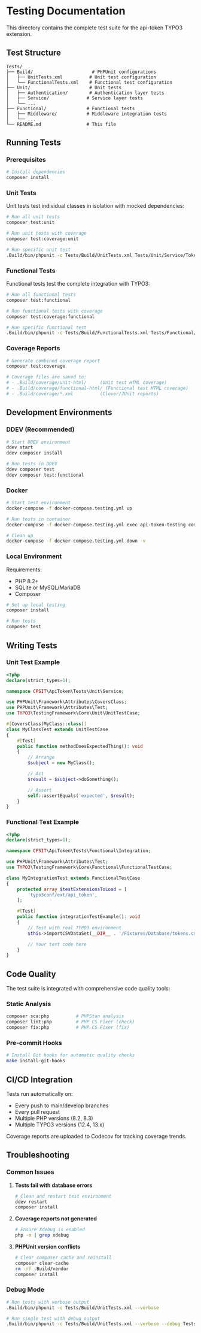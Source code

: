 # Testing Documentation

This directory contains the complete test suite for the api-token TYPO3 extension.

## Test Structure

```
Tests/
├── Build/                      # PHPUnit configurations
│   ├── UnitTests.xml          # Unit test configuration
│   └── FunctionalTests.xml    # Functional test configuration
├── Unit/                      # Unit tests
│   ├── Authentication/        # Authentication layer tests
│   ├── Service/              # Service layer tests
│   └── ...
├── Functional/               # Functional tests
│   ├── Middleware/           # Middleware integration tests
│   └── ...
└── README.md                 # This file
```

## Running Tests

### Prerequisites

```bash
# Install dependencies
composer install
```

### Unit Tests

Unit tests test individual classes in isolation with mocked dependencies:

```bash
# Run all unit tests
composer test:unit

# Run unit tests with coverage
composer test:coverage:unit

# Run specific unit test
.Build/bin/phpunit -c Tests/Build/UnitTests.xml Tests/Unit/Service/TokenServiceTest.php
```

### Functional Tests

Functional tests test the complete integration with TYPO3:

```bash
# Run all functional tests
composer test:functional

# Run functional tests with coverage
composer test:coverage:functional

# Run specific functional test
.Build/bin/phpunit -c Tests/Build/FunctionalTests.xml Tests/Functional/Middleware/ApiKeyAuthenticatorTest.php
```

### Coverage Reports

```bash
# Generate combined coverage report
composer test:coverage

# Coverage files are saved to:
# - .Build/coverage/unit-html/     (Unit test HTML coverage)
# - .Build/coverage/functional-html/ (Functional test HTML coverage)
# - .Build/coverage/*.xml          (Clover/JUnit reports)
```

## Development Environments

### DDEV (Recommended)

```bash
# Start DDEV environment
ddev start
ddev composer install

# Run tests in DDEV
ddev composer test
ddev composer test:functional
```

### Docker

```bash
# Start test environment
docker-compose -f docker-compose.testing.yml up

# Run tests in container
docker-compose -f docker-compose.testing.yml exec api-token-testing composer test

# Clean up
docker-compose -f docker-compose.testing.yml down -v
```

### Local Environment

Requirements:
- PHP 8.2+
- SQLite or MySQL/MariaDB
- Composer

```bash
# Set up local testing
composer install

# Run tests
composer test
```

## Writing Tests

### Unit Test Example

```php
<?php
declare(strict_types=1);

namespace CPSIT\ApiToken\Tests\Unit\Service;

use PHPUnit\Framework\Attributes\CoversClass;
use PHPUnit\Framework\Attributes\Test;
use TYPO3\TestingFramework\Core\Unit\UnitTestCase;

#[CoversClass(MyClass::class)]
class MyClassTest extends UnitTestCase
{
    #[Test]
    public function methodDoesExpectedThing(): void
    {
        // Arrange
        $subject = new MyClass();

        // Act
        $result = $subject->doSomething();

        // Assert
        self::assertEquals('expected', $result);
    }
}
```

### Functional Test Example

```php
<?php
declare(strict_types=1);

namespace CPSIT\ApiToken\Tests\Functional\Integration;

use PHPUnit\Framework\Attributes\Test;
use TYPO3\TestingFramework\Core\Functional\FunctionalTestCase;

class MyIntegrationTest extends FunctionalTestCase
{
    protected array $testExtensionsToLoad = [
        'typo3conf/ext/api_token',
    ];

    #[Test]
    public function integrationTestExample(): void
    {
        // Test with real TYPO3 environment
        $this->importCSVDataSet(__DIR__ . '/Fixtures/Database/tokens.csv');

        // Your test code here
    }
}
```

## Code Quality

The test suite is integrated with comprehensive code quality tools:

### Static Analysis
```bash
composer sca:php          # PHPStan analysis
composer lint:php         # PHP CS Fixer (check)
composer fix:php          # PHP CS Fixer (fix)
```

### Pre-commit Hooks
```bash
# Install Git hooks for automatic quality checks
make install-git-hooks
```

## CI/CD Integration

Tests run automatically on:
- Every push to main/develop branches
- Every pull request
- Multiple PHP versions (8.2, 8.3)
- Multiple TYPO3 versions (12.4, 13.x)

Coverage reports are uploaded to Codecov for tracking coverage trends.

## Troubleshooting

### Common Issues

1. **Tests fail with database errors**
   ```bash
   # Clean and restart test environment
   ddev restart
   composer install
   ```

2. **Coverage reports not generated**
   ```bash
   # Ensure Xdebug is enabled
   php -m | grep xdebug
   ```

3. **PHPUnit version conflicts**
   ```bash
   # Clear composer cache and reinstall
   composer clear-cache
   rm -rf .Build/vendor
   composer install
   ```

### Debug Mode

```bash
# Run tests with verbose output
.Build/bin/phpunit -c Tests/Build/UnitTests.xml --verbose

# Run single test with debug output
.Build/bin/phpunit -c Tests/Build/UnitTests.xml --verbose --debug Tests/Unit/Service/TokenServiceTest.php::testSpecificMethod
```
